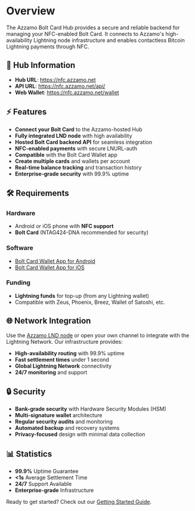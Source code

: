 # Overview

The Azzamo Bolt Card Hub provides a secure and reliable backend for managing your NFC-enabled Bolt Card. It connects to Azzamo's high-availability Lightning node infrastructure and enables contactless Bitcoin Lightning payments through NFC.

## 🔗 Hub Information

- **Hub URL**: https://nfc.azzamo.net
- **API URL**: https://nfc.azzamo.net/api/
- **Web Wallet**: https://nfc.azzamo.net/wallet

## ⚡ Features

- **Connect your Bolt Card** to the Azzamo-hosted Hub
- **Fully integrated LND node** with high availability
- **Hosted Bolt Card backend API** for seamless integration
- **NFC-enabled payments** with secure LNURL-auth
- **Compatible** with the Bolt Card Wallet app
- **Create multiple cards** and wallets per account
- **Real-time balance tracking** and transaction history
- **Enterprise-grade security** with 99.9% uptime

## 🛠️ Requirements

### Hardware
- Android or iOS phone with **NFC support**
- **Bolt Card** (NTAG424-DNA recommended for security)

### Software
- [Bolt Card Wallet App for Android](https://play.google.com/store/apps/details?id=com.boltcard.boltcard)
- [Bolt Card Wallet App for iOS](https://apps.apple.com/us/app/bolt-card-wallet/id6446301845)

### Funding
- **Lightning funds** for top-up (from any Lightning wallet)
- Compatible with Zeus, Phoenix, Breez, Wallet of Satoshi, etc.

## 🌐 Network Integration

Use the [Azzamo LND node](../node) or open your own channel to integrate with the Lightning Network. Our infrastructure provides:

- **High-availability routing** with 99.9% uptime
- **Fast settlement times** under 1 second
- **Global Lightning Network** connectivity
- **24/7 monitoring** and support

## 🔒 Security

- **Bank-grade security** with Hardware Security Modules (HSM)
- **Multi-signature wallet** architecture
- **Regular security audits** and monitoring
- **Automated backup** and recovery systems
- **Privacy-focused** design with minimal data collection

## 📊 Statistics

- **99.9%** Uptime Guarantee
- **<1s** Average Settlement Time
- **24/7** Support Available
- **Enterprise-grade** Infrastructure

Ready to get started? Check out our [Getting Started Guide](./getting-started.md).